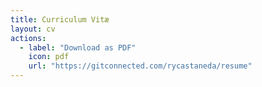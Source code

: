 ```yaml
---
title: Curriculum Vitæ
layout: cv
actions:
  - label: "Download as PDF"
    icon: pdf
    url: "https://gitconnected.com/rycastaneda/resume"
---
```


